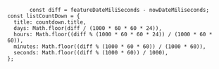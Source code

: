 
           const diff = featureDateMiliSeconds - nowDateMiliseconds;
    const listCountDown = {
      title: countdown.title,
      days: Math.floor(diff / (1000 * 60 * 60 * 24)),
      hours: Math.floor((diff % (1000 * 60 * 60 * 24)) / (1000 * 60 * 60)),
      minutes: Math.floor((diff % (1000 * 60 * 60)) / (1000 * 60)),
      seconds: Math.floor((diff % (1000 * 60)) / 1000),
    };